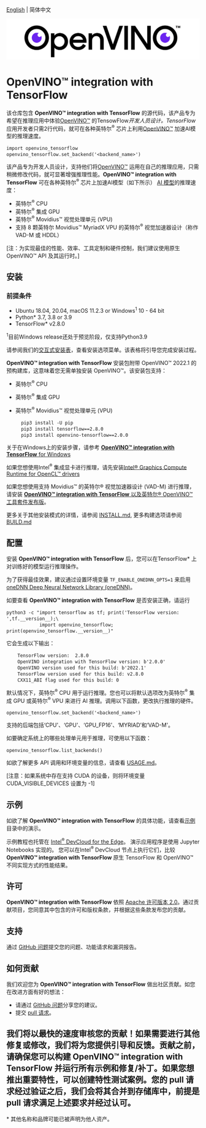 [English](./README.md) | 简体中文

<p align="center">
  <img src="images/openvino_wbgd.png">
</p>

# **OpenVINO™ integration with TensorFlow**

该仓库包含 **OpenVINO™ integration with TensorFlow** 的源代码，该产品专为希望在推理应用中体验[OpenVINO™](https://software.intel.com/content/www/us/en/develop/tools/openvino-toolkit.html) 的TensowFlow*开发人员设计。TensorFlow*应用开发者只需2行代码，就可在各种英特尔<sup>®</sup> 芯片上利用[OpenVINO™](https://software.intel.com/content/www/us/en/develop/tools/openvino-toolkit.html) 加速AI模型的推理速度。

    import openvino_tensorflow
    openvino_tensorflow.set_backend('<backend_name>')

该产品专为开发人员设计，支持他们将[OpenVINO™](https://software.intel.com/content/www/us/en/develop/tools/openvino-toolkit.html) 运用在自己的推理应用，只需稍微修改代码，就可显著增强推理性能。**OpenVINO™ integration with TensorFlow** 可在各种英特尔<sup>®</sup> 芯片上加速AI模型（如下所示） [AI 模型](docs/MODELS_cn.md)的推理速度：

- 英特尔<sup>®</sup> CPU
- 英特尔<sup>®</sup> 集成 GPU
- 英特尔<sup>®</sup> Movidius™ 视觉处理单元 (VPU)
- 支持 8 颗英特尔 Movidius™ MyriadX VPU 的英特尔<sup>®</sup> 视觉加速器设计（称作 VAD-M 或 HDDL）

[注：为实现最佳的性能、效率、工具定制和硬件控制，我们建议使用原生 OpenVINO™ API 及其运行时。]

## 安装
### 前提条件

- Ubuntu 18.04, 20.04, macOS 11.2.3 or Windows<sup>1</sup> 10 - 64 bit
- Python* 3.7, 3.8 or 3.9
- TensorFlow* v2.8.0

<sup>1</sup>目前Windows release还处于预览阶段，仅支持Python3.9 

请参阅我们的[交互式安装表](https://openvinotoolkit.github.io/openvino_tensorflow/)，查看安装选项菜单。该表格将引导您完成安装过程。

**OpenVINO™ integration with TensorFlow** 安装包附带 OpenVINO™ 2022.1 的预构建库，这意味着您无需单独安装 OpenVINO™。该安装包支持：
- 英特尔<sup>®</sup> CPU
- 英特尔<sup>®</sup> 集成 GPU
- 英特尔<sup>®</sup> Movidius™ 视觉处理单元 (VPU)
  

        pip3 install -U pip
        pip3 install tensorflow==2.8.0
        pip3 install openvino-tensorflow==2.0.0

关于在Windows上的安装步骤，请参考 [**OpenVINO™ integration with TensorFlow** for Windows ](docs/INSTALL_cn.md#InstallOpenVINOintegrationwithTensorFlowalongsideTensorFlow)

如果您想使用Intel<sup>®</sup> 集成显卡进行推理，请先安装[Intel® Graphics Compute Runtime for OpenCL™ drivers](https://docs.openvino.ai/latest/openvino_docs_install_guides_installing_openvino_linux.html#install-gpu)

如果您想使用支持 Movidius™ 的英特尔® 视觉加速器设计 (VAD-M) 进行推理，请安装 [**OpenVINO™ integration with TensorFlow** 以及英特尔® OpenVINO™ 工具套件发布版](docs/INSTALL_cn.md#12-install-openvino-integration-with-tensorflow-alongside-the-intel-distribution-of-openvino-toolkit)。

更多关于其他安装模式的详情，请参阅 [INSTALL.md](docs/INSTALL_cn.md), 更多构建选项请参阅 [BUILD.md](docs/BUILD_cn.md)

## 配置

安装 **OpenVINO™ integration with TensorFlow** 后，您可以在TensorFlow* 上对训练好的模型运行推理操作。

为了获得最佳效果，建议通过设置环境变量 `TF_ENABLE_ONEDNN_OPTS=1` 来启用[oneDNN Deep Neural Network Library (oneDNN)](https://github.com/oneapi-src/oneDNN)。

如要查看 **OpenVINO™ integration with TensorFlow** 是否安装正确，请运行

    python3 -c "import tensorflow as tf; print('TensorFlow version: ',tf.__version__);\
                import openvino_tensorflow; print(openvino_tensorflow.__version__)"

它会生成以下输出：

        TensorFlow version:  2.8.0
        OpenVINO integration with TensorFlow version: b'2.0.0'
        OpenVINO version used for this build: b'2022.1'
        TensorFlow version used for this build: v2.8.0
        CXX11_ABI flag used for this build: 0

默认情况下，英特尔<sup>®</sup> CPU 用于运行推理。您也可以将默认选项改为英特尔<sup>®</sup> 集成 GPU 或英特尔<sup>®</sup> VPU 来进行 AI 推理。调用以下函数，更改执行推理的硬件。

    openvino_tensorflow.set_backend('<backend_name>')

支持的后端包括‘CPU'、‘GPU'、‘GPU_FP16'、‘MYRIAD’和‘VAD-M'。

如要确定系统上的哪些处理单元用于推理，可使用以下函数：

    openvino_tensorflow.list_backends()
如欲了解更多 API 调用和环境变量的信息，请查看 [USAGE.md](docs/USAGE_cn.md)。

[注意：如果系统中存在支持 CUDA 的设备，则将环境变量 CUDA_VISIBLE_DEVICES 设置为 -1]

## 示例

如欲了解 **OpenVINO™ integration with TensorFlow** 的具体功能，请查看[示例](./examples)目录中的演示。

示例教程也托管在 [Intel<sup>®</sup> DevCloud for the Edge](https://www.intel.com/content/www/us/en/developer/tools/devcloud/edge/build/ovtfoverview.html)。 演示应用程序是使用 Jupyter Notebooks 实现的。 您可以在Intel<sup>®</sup> DevCloud 节点上执行它们，比较 **OpenVINO™ integration with TensorFlow** 原生 TensorFlow 和 OpenVINO™ 不同实现方式的性能结果。

## 许可
**OpenVINO™ integration with TensorFlow** 依照 [Apache 许可版本 2.0](LICENSE)。通过贡献项目，您同意其中包含的许可和版权条款，并根据这些条款发布您的贡献。

## 支持

通过 [GitHub 问题](https://github.com/openvinotoolkit/openvino_tensorflow/issues)提交您的问题、功能请求和漏洞报告。

## 如何贡献

我们欢迎您为 **OpenVINO™ integration with TensorFlow** 做出社区贡献。如您在改进方面有好的想法：

* 请通过 [GitHub 问题](https://github.com/openvinotoolkit/openvino_tensorflow/issues)分享您的建议。
* 提交 [pull 请求](https://github.com/openvinotoolkit/openvino_tensorflow/pulls)。

我们将以最快的速度审核您的贡献！如果需要进行其他修复或修改，我们将为您提供引导和反馈。贡献之前，请确保您可以构建 **OpenVINO™ integration with TensorFlow** 并运行所有示例和修复/补丁。如果您想推出重要特性，可以创建特性测试案例。您的 pull 请求经过验证之后，我们会将其合并到存储库中，前提是 pull 请求满足上述要求并经过认可。
---
\* 其他名称和品牌可能已被声明为他人资产。
